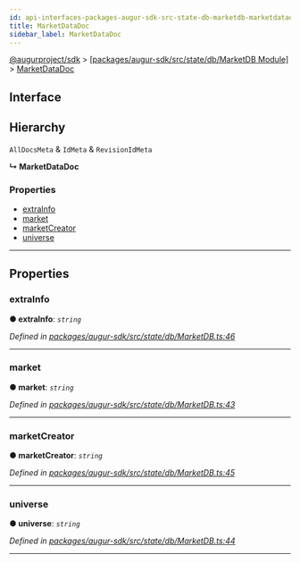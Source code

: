 ```yaml
---
id: api-interfaces-packages-augur-sdk-src-state-db-marketdb-marketdatadoc
title: MarketDataDoc
sidebar_label: MarketDataDoc
---
```


[@augurproject/sdk](api-readme.md) > [[packages/augur-sdk/src/state/db/MarketDB Module]](api-modules-packages-augur-sdk-src-state-db-marketdb-module.md) > [MarketDataDoc](api-interfaces-packages-augur-sdk-src-state-db-marketdb-marketdatadoc.md)

## Interface

## Hierarchy

 `AllDocsMeta` & `IdMeta` & `RevisionIdMeta`

**↳ MarketDataDoc**

### Properties

* [extraInfo](api-interfaces-packages-augur-sdk-src-state-db-marketdb-marketdatadoc.md#extrainfo)
* [market](api-interfaces-packages-augur-sdk-src-state-db-marketdb-marketdatadoc.md#market)
* [marketCreator](api-interfaces-packages-augur-sdk-src-state-db-marketdb-marketdatadoc.md#marketcreator)
* [universe](api-interfaces-packages-augur-sdk-src-state-db-marketdb-marketdatadoc.md#universe)

---

## Properties

<a id="extrainfo"></a>

###  extraInfo

**● extraInfo**: *`string`*

*Defined in [packages/augur-sdk/src/state/db/MarketDB.ts:46](https://github.com/AugurProject/augur/blob/0ea8996003/packages/augur-sdk/src/state/db/MarketDB.ts#L46)*

___
<a id="market"></a>

###  market

**● market**: *`string`*

*Defined in [packages/augur-sdk/src/state/db/MarketDB.ts:43](https://github.com/AugurProject/augur/blob/0ea8996003/packages/augur-sdk/src/state/db/MarketDB.ts#L43)*

___
<a id="marketcreator"></a>

###  marketCreator

**● marketCreator**: *`string`*

*Defined in [packages/augur-sdk/src/state/db/MarketDB.ts:45](https://github.com/AugurProject/augur/blob/0ea8996003/packages/augur-sdk/src/state/db/MarketDB.ts#L45)*

___
<a id="universe"></a>

###  universe

**● universe**: *`string`*

*Defined in [packages/augur-sdk/src/state/db/MarketDB.ts:44](https://github.com/AugurProject/augur/blob/0ea8996003/packages/augur-sdk/src/state/db/MarketDB.ts#L44)*

___


